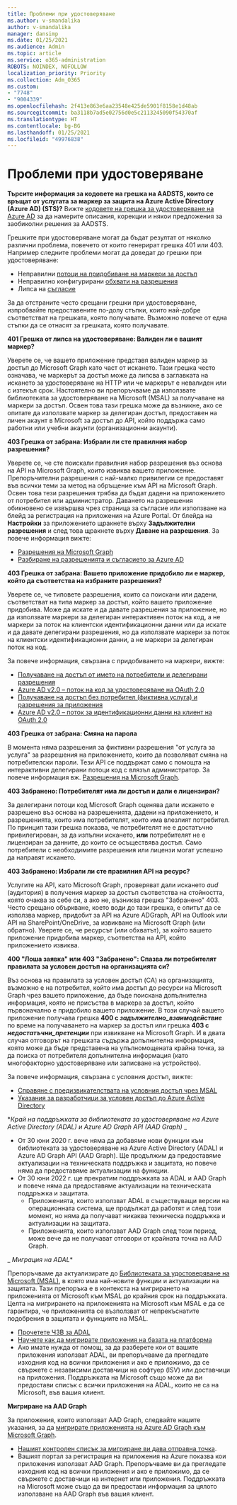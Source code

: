```yaml
---
title: Проблеми при удостоверяване
ms.author: v-smandalika
author: v-smandalika
manager: dansimp
ms.date: 01/25/2021
ms.audience: Admin
ms.topic: article
ms.service: o365-administration
ROBOTS: NOINDEX, NOFOLLOW
localization_priority: Priority
ms.collection: Adm_O365
ms.custom:
- "7748"
- "9004339"
ms.openlocfilehash: 2f413e863e6aa23548e425de5901f8158e1d48ab
ms.sourcegitcommit: ba3118b7ad5e02756d0e5c2113245090f54370af
ms.translationtype: HT
ms.contentlocale: bg-BG
ms.lasthandoff: 01/25/2021
ms.locfileid: "49976838"
---
```

# <a name="authentication-issues"></a>Проблеми при удостоверяване

**Търсите информация за кодовете на грешка на AADSTS, които се връщат от услугата за маркер за защита на Azure Active Directory (Azure AD) (STS)?** Вижте [кодовете на грешка за удостоверяване на Azure AD](https://docs.microsoft.com/azure/active-directory/develop/reference-aadsts-error-codes) за да намерите описания, корекции и някои предложения за заобиколни решения за AADSTS.

Грешките при удостоверяване могат да бъдат резултат от няколко различни проблема, повечето от които генерират грешка 401 или 403. Например следните проблеми могат да доведат до грешки при удостоверяване:

- Неправилни [потоци на придобиване на маркери за достъп](https://docs.microsoft.com/azure/active-directory/develop/authentication-vs-authorization) 
- Неправилно конфигурирани [обхвати на разрешения](https://docs.microsoft.com/azure/active-directory/develop/v2-permissions-and-consent) 
- Липса на [съгласие](https://docs.microsoft.com/azure/active-directory/develop/howto-convert-app-to-be-multi-tenant#understanding-user-and-admin-consent)

За да отстраните често срещани грешки при удостоверяване, изпробвайте предоставените по-долу стъпки, които най-добре съответстват на грешката, която получавате. Възможно повече от една стъпки да се отнасят за грешката, която получавате.

**401 Грешка от липса на удостоверяване: Валиден ли е вашият маркер?**

Уверете се, че вашето приложение представя валиден маркер за достъп до Microsoft Graph като част от искането. Тази грешка често означава, че маркерът за достъп може да липсва в заглавката на искането за удостоверяване на HTTP или че маркерът е невалиден или с изтекъл срок. Настоятелно ви препоръчваме да използвате библиотеката за удостоверяване на Microsoft (MSAL) за получаване на маркери за достъп. Освен това тази грешка може да възникне, ако се опитате да използвате маркер за делегиран достъп, предоставен на личен акаунт в Microsoft за достъп до API, който поддържа само работни или учебни акаунти (организационни акаунти).

**403 Грешка от забрана: Избрали ли сте правилния набор разрешения?**

Уверете се, че сте поискали правилния набор разрешения въз основа на API на Microsoft Graph, които извиква вашето приложение. Препоръчителни разрешения с най-малко привилегии се предоставят във всички теми за метод на обръщение към API на Microsoft Graph. Освен това тези разрешения трябва да бъдат дадени на приложението от потребител или администратор. Даването на разрешения обикновено се извършва чрез страница за съгласие или използване на блейд за регистрация на приложения на Azure Portal. От блейда на **Настройки** за приложението щракнете върху **Задължителни разрешения** и след това щракнете върху **Даване на разрешения**. За повече информация вижте:

- [Разрешения на Microsoft Graph](https://docs.microsoft.com/graph/permissions-reference) 
- [Разбиране на разрешенията и съгласието за Azure AD](https://docs.microsoft.com/azure/active-directory/develop/v2-permissions-and-consent)

**403 Грешка от забрана: Вашето приложение придобило ли е маркер, който да съответства на избраните разрешения?**

Уверете се, че типовете разрешения, които са поискани или дадени, съответстват на типа маркер за достъп, който вашето приложение придобива. Може да искате и да давате разрешения за приложение, но да използвате маркери за делегиран интерактивен поток на код, а не маркери за поток на клиентски идентификационни данни или да искате и да давате делегирани разрешения, но да използвате маркери за поток на клиентски идентификационни данни, а не маркери за делегиран поток на код.

За повече информация, свързана с придобиването на маркери, вижте:

- [Получаване на достъп от името на потребители и делегирани разрешения](https://docs.microsoft.com/graph/auth-v2-user) 
- [Azure AD v2.0 – поток на код за удостоверяване на OAuth 2.0](https://docs.microsoft.com/azure/active-directory/develop/v2-oauth2-auth-code-flow) 
- [Получаване на достъп без потребител (фиктивна услуга) и разрешения за приложения](https://docs.microsoft.com/graph/auth-v2-service) 
- [Azure AD v2.0 – поток за идентификационни данни на клиент на OAuth 2.0](https://docs.microsoft.com/azure/active-directory/develop/v2-oauth2-client-creds-grant-flow)

**403 Грешка от забрана: Смяна на парола**

В момента няма разрешения за фиктивни разрешения "от услуга за услуга" за разрешения на приложението, които да позволяват смяна на потребителски пароли. Тези API се поддържат само с помощта на интерактивни делегирани потоци код с влязъл администратор. За повече информация вж. [Разрешения на Microsoft Graph](https://docs.microsoft.com/graph/permissions-reference).

**403 Забранено: Потребителят има ли достъп и дали е лицензиран?**

За делегирани потоци код Microsoft Graph оценява дали искането е разрешено въз основа на разрешенията, дадени на приложението, и разрешенията, които има потребителят, които има влезлият потребител. По принцип тази грешка показва, че потребителят не е достатъчно привилегирован, за да изпълни искането, **или** потребителят не е лицензиран за данните, до които се осъществява достъп. Само потребители с необходимите разрешения или лицензи могат успешно да направят искането.

**403 Забранено: Избрали ли сте правилния API на ресурс?**

Услугите на API, като Microsoft Graph, проверяват дали искането *aud* (аудитория) в получения маркер за достъп съответства на стойността, която очаква за себе си, а ако не, възниква грешка "Забранено" 403. Често срещано объркване, което води до тази грешка, е опитът да се използва маркер, придобит за API на Azure ADGraph, API на Outlook или API на SharePoint/OneDrive, за извикване на Microsoft Graph (или обратно). Уверете се, че ресурсът (или обхватът), за който вашето приложение придобива маркер, съответства на API, който приложението извиква.

**400 "Лоша заявка" или 403 "Забранено": Спазва ли потребителят правилата за условен достъп на организацията си?**

Въз основа на правилата за условен достъп (CA) на организацията, възможно е на потребител, който има достъп до ресурси на Microsoft Graph чрез вашето приложение, да бъде поискана допълнителна информация, която не присъства в маркера за достъп, който първоначално е придобило вашето приложение. В този случай вашето приложение получава грешка **400 с *задължително_взаимодействие*** по време на получаването на маркер за достъп или грешка **403 с *недостатъчни_претенции*** при извикване на Microsoft Graph. И в двата случая отговорът на грешката съдържа допълнителна информация, която може да бъде представена на упълномощената крайна точка, за да поиска от потребителя допълнителна информация (като многофакторно удостоверяване или записване на устройство).

За повече информация, свързана с условния достъп, вижте:

- [Справяне с предизвикателствата на условния достъп чрез MSAL](https://docs.microsoft.com/azure/active-directory/develop/msal-error-handling-dotnet#conditional-access-and-claims-challenges) 
- [Указания за разработчици за условен достъп до Azure Active Directory](https://docs.microsoft.com/azure/active-directory/develop/v2-conditional-access-dev-guide)

**_Край на поддръжката за библиотеката за удостоверяване на Azure Active Directory (ADAL) и Azure AD Graph API (AAD Graph)_* _

- От 30 юни 2020 г. вече няма да добавяме нови функции към библиотеката за удостоверяване на Azure Active Directory (ADAL) и Azure AD Graph API (AAD Graph). Ще продължим да предоставяме актуализации на техническата поддръжка и защитата, но повече няма да предоставяме актуализации на функции.
- От 30 юни 2022 г. ще прекратим поддръжката за ADAL и AAD Graph и повече няма да предоставяме актуализации на техническата поддръжка и защитата.
    - Приложенията, които използват ADAL в съществуващи версии на операционната система, ще продължат да работят и след този момент, но няма да получават никаква техническа поддръжка и актуализации на защитата.
    - Приложенията, които използват AAD Graph след този период, може вече да не получават отговори от крайната точка на AAD Graph.

_ *Миграция на ADAL**

Препоръчваме да актуализирате до [Библиотеката за удостоверяване на Microsoft (MSAL)](https://docs.microsoft.com/azure/active-directory/develop/v2-overview), в която има най-новите функции и актуализации на защитата. Тази препоръка е в контекста на мигрирането на приложенията от Microsoft към MSAL до крайния срок на поддръжката. Целта на мигрирането на приложенията на Microsoft към MSAL е да се гарантира, че приложенията се възползват от непрекъснатите подобрения в защитата и функциите на MSAL.

- [Прочетете ЧЗВ за ADAL](https://docs.microsoft.com/azure/active-directory/develop/msal-migration#frequently-asked-questions-faq) 
- [Научете как да мигрирате приложения на базата на платформа](https://docs.microsoft.com/azure/active-directory/develop/msal-migration#frequently-asked-questions-faq) 
- Ако имате нужда от помощ, за да разберете кои от вашите приложения използват ADAL, ви препоръчваме да прегледате изходния код на всички приложения и ако е приложимо, да се свържете с независими доставчици на софтуер (ISV) или доставчици на приложения. Поддръжката на Microsoft също може да ви предостави списък с всички приложения на ADAL, които не са на Microsoft, във вашия клиент.

**Мигриране на AAD Graph**

За приложения, които използват AAD Graph, следвайте нашите указания, за да [мигрирате приложенията на Azure AD Graph към Microsoft Graph](https://docs.microsoft.com/graph/migrate-azure-ad-graph-planning-checklist?view=graph-rest-1.0&preserve-view=true).

- [Нашият контролен списък за мигриране ви дава отправна точка](https://docs.microsoft.com/graph/migrate-azure-ad-graph-planning-checklist). 
- Вашият портал за регистрация на приложения на Azure показва кои приложения използват AAD Graph. Препоръчваме ви да прегледате изходния код на всички приложения и ако е приложимо, да се свържете с доставчици на интернет или приложения. Поддръжката на Microsoft може също да ви предостави информация за цялото използване на AAD Graph във вашия клиент.

 










